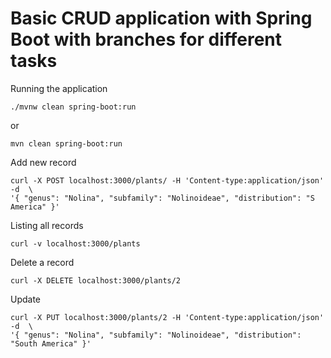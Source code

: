 # Basic CRUD application with Spring Boot with branches for different tasks

Running the application

    ./mvnw clean spring-boot:run

or

    mvn clean spring-boot:run


Add new record

    curl -X POST localhost:3000/plants/ -H 'Content-type:application/json' -d  \
    '{ "genus": "Nolina", "subfamily": "Nolinoideae", "distribution": "S America" }'

Listing all records

    curl -v localhost:3000/plants

Delete a record

    curl -X DELETE localhost:3000/plants/2

Update

    curl -X PUT localhost:3000/plants/2 -H 'Content-type:application/json' -d  \
    '{ "genus": "Nolina", "subfamily": "Nolinoideae", "distribution": "South America" }'

